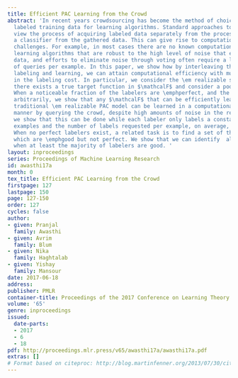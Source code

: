 ```yaml
---
title: Efficient PAC Learning from the Crowd
abstract: 'In recent years crowdsourcing has become the method of choice for gathering
  labeled training data for learning algorithms. Standard approaches to crowdsourcing
  view the process of acquiring labeled data separately from the process of learning
  a classifier from the gathered data. This can give rise to computational and statistical
  challenges. For example, in most cases there are no known computationally efficient
  learning algorithms that are robust to the high level of noise that exists in crowdsourced
  data, and efforts to eliminate noise through voting often require a large number
  of queries per example. In this paper, we show how by interleaving the process of
  labeling and learning, we can attain computational efficiency with much less overhead
  in the labeling cost. In particular, we consider the \em realizable setting where
  there exists a true target function in $\mathcalF$ and consider a pool of labelers.
  When a noticeable fraction of the labelers are \emphperfect, and the rest  behave
  arbitrarily, we show that any $\mathcalF$ that can be efficiently learned in the
  traditional \em realizable PAC model can be learned in a computationally efficient
  manner by querying the crowd, despite high amounts of noise in the responses. Moreover,
  we show that this can be done while each labeler only labels a constant number of
  examples and the number of labels requested per example, on average, is a constant.
  When no perfect labelers exist, a related task is to find a set of the labelers
  which are \emphgood but not perfect. We show that we can identify  all good labelers,
  when at least the majority of labelers are good. '
layout: inproceedings
series: Proceedings of Machine Learning Research
id: awasthi17a
month: 0
tex_title: Efficient PAC Learning from the Crowd
firstpage: 127
lastpage: 150
page: 127-150
order: 127
cycles: false
author:
- given: Pranjal
  family: Awasthi
- given: Avrim
  family: Blum
- given: Nika
  family: Haghtalab
- given: Yishay
  family: Mansour
date: 2017-06-18
address: 
publisher: PMLR
container-title: Proceedings of the 2017 Conference on Learning Theory
volume: '65'
genre: inproceedings
issued:
  date-parts:
  - 2017
  - 6
  - 18
pdf: http://proceedings.mlr.press/v65/awasthi17a/awasthi17a.pdf
extras: []
# Format based on citeproc: http://blog.martinfenner.org/2013/07/30/citeproc-yaml-for-bibliographies/
---
```

